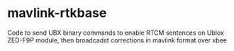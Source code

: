# mavlink-rtkbase

Code to send UBX binary commands to enable RTCM sentences on Ublox ZED-F9P module,
  then broadcadst corrections in mavlink format over xbee
  
